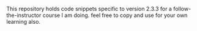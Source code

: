 This repository holds code snippets specific to version 2.3.3 for a follow-the-instructor course I am doing. feel free to copy and use for your own learning also.

